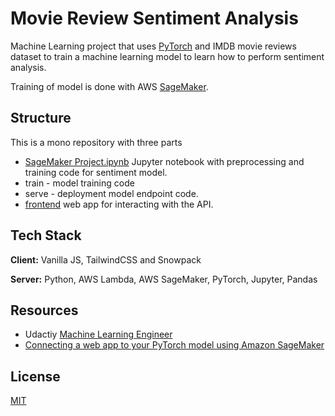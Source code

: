 # Movie Review Sentiment Analysis
Machine Learning project that uses [PyTorch](https://pytorch.org) and IMDB movie reviews dataset to train a machine learning model to learn how to perform sentiment analysis.

Training of model is done with AWS [SageMaker](https://aws.amazon.com/sagemaker/).

## Structure

This is a mono repository with three parts

- [SageMaker Project.ipynb](./SageMaker%20Project.ipynb) Jupyter notebook with preprocessing and training code for sentiment model.
- train - model training code
- serve - deployment model endpoint code.
- [frontend](./frontend/README.md) web app for interacting with the API.

## Tech Stack

**Client:** Vanilla JS, TailwindCSS and Snowpack

**Server:** Python, AWS Lambda, AWS SageMaker, PyTorch, Jupyter, Pandas


## Resources

- Udactiy [Machine Learning Engineer](https://www.udacity.com/course/machine-learning-engineer-nanodegree--nd009t)
- [Connecting a web app to your PyTorch model using Amazon SageMaker](https://developers.facebook.com/blog/post/2020/08/03/connecting-web-app-pytorch-model-using-amazon-sagemaker/)

## License
[MIT](./LICENSE)
